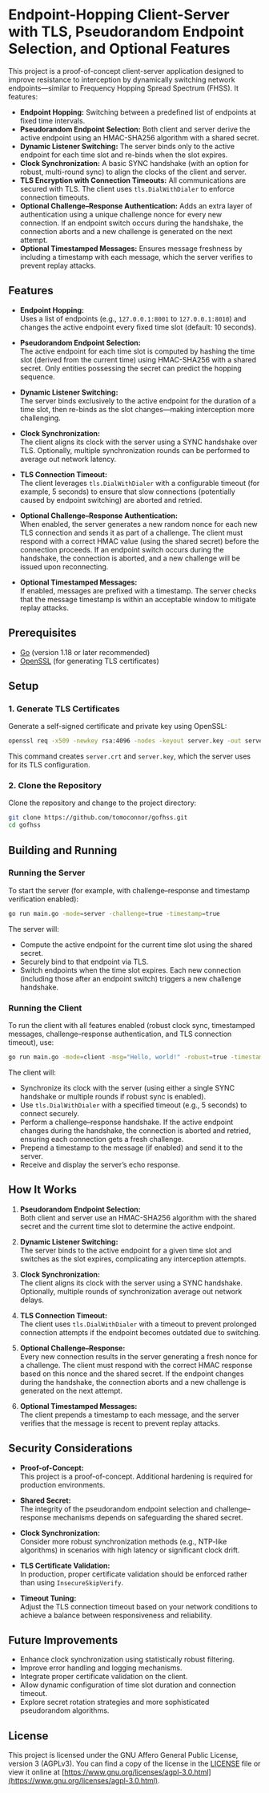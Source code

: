# Endpoint-Hopping Client-Server with TLS, Pseudorandom Endpoint Selection, and Optional Features

This project is a proof-of-concept client-server application designed to improve resistance to interception by dynamically switching network endpoints—similar to Frequency Hopping Spread Spectrum (FHSS). It features:

- **Endpoint Hopping:** Switching between a predefined list of endpoints at fixed time intervals.
- **Pseudorandom Endpoint Selection:** Both client and server derive the active endpoint using an HMAC-SHA256 algorithm with a shared secret.
- **Dynamic Listener Switching:** The server binds only to the active endpoint for each time slot and re-binds when the slot expires.
- **Clock Synchronization:** A basic SYNC handshake (with an option for robust, multi-round sync) to align the clocks of the client and server.
- **TLS Encryption with Connection Timeouts:** All communications are secured with TLS. The client uses `tls.DialWithDialer` to enforce connection timeouts.
- **Optional Challenge–Response Authentication:** Adds an extra layer of authentication using a unique challenge nonce for every new connection. If an endpoint switch occurs during the handshake, the connection aborts and a new challenge is generated on the next attempt.
- **Optional Timestamped Messages:** Ensures message freshness by including a timestamp with each message, which the server verifies to prevent replay attacks.

## Features

- **Endpoint Hopping:**  
  Uses a list of endpoints (e.g., `127.0.0.1:8001` to `127.0.0.1:8010`) and changes the active endpoint every fixed time slot (default: 10 seconds).

- **Pseudorandom Endpoint Selection:**  
  The active endpoint for each time slot is computed by hashing the time slot (derived from the current time) using HMAC-SHA256 with a shared secret. Only entities possessing the secret can predict the hopping sequence.

- **Dynamic Listener Switching:**  
  The server binds exclusively to the active endpoint for the duration of a time slot, then re-binds as the slot changes—making interception more challenging.

- **Clock Synchronization:**  
  The client aligns its clock with the server using a SYNC handshake over TLS. Optionally, multiple synchronization rounds can be performed to average out network latency.

- **TLS Connection Timeout:**  
  The client leverages `tls.DialWithDialer` with a configurable timeout (for example, 5 seconds) to ensure that slow connections (potentially caused by endpoint switching) are aborted and retried.

- **Optional Challenge–Response Authentication:**  
  When enabled, the server generates a new random nonce for each new TLS connection and sends it as part of a challenge. The client must respond with a correct HMAC value (using the shared secret) before the connection proceeds. If an endpoint switch occurs during the handshake, the connection is aborted, and a new challenge will be issued upon reconnecting.

- **Optional Timestamped Messages:**  
  If enabled, messages are prefixed with a timestamp. The server checks that the message timestamp is within an acceptable window to mitigate replay attacks.

## Prerequisites

- [Go](https://golang.org/dl/) (version 1.18 or later recommended)
- [OpenSSL](https://www.openssl.org/) (for generating TLS certificates)

## Setup

### 1. Generate TLS Certificates

Generate a self-signed certificate and private key using OpenSSL:

```bash
openssl req -x509 -newkey rsa:4096 -nodes -keyout server.key -out server.crt -days 365 -subj "/CN=localhost"
```

This command creates `server.crt` and `server.key`, which the server uses for its TLS configuration.

### 2. Clone the Repository

Clone the repository and change to the project directory:

```bash
git clone https://github.com/tomoconnor/gofhss.git
cd gofhss
```

## Building and Running

### Running the Server

To start the server (for example, with challenge–response and timestamp verification enabled):

```bash
go run main.go -mode=server -challenge=true -timestamp=true
```

The server will:
- Compute the active endpoint for the current time slot using the shared secret.
- Securely bind to that endpoint via TLS.
- Switch endpoints when the time slot expires. Each new connection (including those after an endpoint switch) triggers a new challenge handshake.

### Running the Client

To run the client with all features enabled (robust clock sync, timestamped messages, challenge–response authentication, and TLS connection timeout), use:

```bash
go run main.go -mode=client -msg="Hello, world!" -robust=true -timestamp=true -challenge=true
```

The client will:
- Synchronize its clock with the server (using either a single SYNC handshake or multiple rounds if robust sync is enabled).
- Use `tls.DialWithDialer` with a specified timeout (e.g., 5 seconds) to connect securely.
- Perform a challenge–response handshake. If the active endpoint changes during the handshake, the connection is aborted and retried, ensuring each connection gets a fresh challenge.
- Prepend a timestamp to the message (if enabled) and send it to the server.
- Receive and display the server’s echo response.

## How It Works

1. **Pseudorandom Endpoint Selection:**  
   Both client and server use an HMAC-SHA256 algorithm with the shared secret and the current time slot to determine the active endpoint.

2. **Dynamic Listener Switching:**  
   The server binds to the active endpoint for a given time slot and switches as the slot expires, complicating any interception attempts.

3. **Clock Synchronization:**  
   The client aligns its clock with the server using a SYNC handshake. Optionally, multiple rounds of synchronization average out network delays.

4. **TLS Connection Timeout:**  
   The client uses `tls.DialWithDialer` with a timeout to prevent prolonged connection attempts if the endpoint becomes outdated due to switching.

5. **Optional Challenge–Response:**  
   Every new connection results in the server generating a fresh nonce for a challenge. The client must respond with the correct HMAC response based on this nonce and the shared secret. If the endpoint changes during the handshake, the connection aborts and a new challenge is generated on the next attempt.

6. **Optional Timestamped Messages:**  
   The client prepends a timestamp to each message, and the server verifies that the message is recent to prevent replay attacks.

## Security Considerations

- **Proof-of-Concept:**  
  This project is a proof-of-concept. Additional hardening is required for production environments.

- **Shared Secret:**  
  The integrity of the pseudorandom endpoint selection and challenge–response mechanisms depends on safeguarding the shared secret.

- **Clock Synchronization:**  
  Consider more robust synchronization methods (e.g., NTP-like algorithms) in scenarios with high latency or significant clock drift.

- **TLS Certificate Validation:**  
  In production, proper certificate validation should be enforced rather than using `InsecureSkipVerify`.

- **Timeout Tuning:**  
  Adjust the TLS connection timeout based on your network conditions to achieve a balance between responsiveness and reliability.

## Future Improvements

- Enhance clock synchronization using statistically robust filtering.
- Improve error handling and logging mechanisms.
- Integrate proper certificate validation on the client.
- Allow dynamic configuration of time slot duration and connection timeout.
- Explore secret rotation strategies and more sophisticated pseudorandom algorithms.

## License

This project is licensed under the GNU Affero General Public License, version 3 (AGPLv3). You can find a copy of the license in the [LICENSE](LICENSE) file or view it online at [https://www.gnu.org/licenses/agpl-3.0.html](https://www.gnu.org/licenses/agpl-3.0.html).
